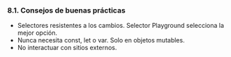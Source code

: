 ### 8.1. Consejos de buenas prácticas

* Selectores resistentes a los cambios. Selector Playground selecciona la mejor opción.
* Nunca necesita const, let o var. Solo en objetos mutables.
* No interactuar con sitios externos.